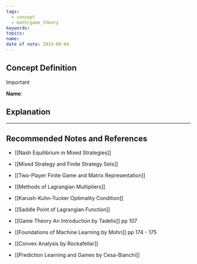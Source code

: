 ```yaml
---
tags:
  - concept
  - math/game_theory
keywords: 
topics: 
name: 
date of note: 2024-08-04
---
```


## Concept Definition

>[!important]
>**Name**: 



## Explanation





-----------
##  Recommended Notes and References



- [[Nash Equilibrium in Mixed Strategies]]
- [[Mixed Strategy and Finite Strategy Sets]]
- [[Two-Player Finite Game and Matrix Representation]]



- [[Methods of Lagrangian Multipliers]]
- [[Karush-Kuhn-Tucker Optimality Condition]]
- [[Saddle Point of Lagrangian Function]]


- [[Game Theory An Introduction by Tadelis]] pp 107
- [[Foundations of Machine Learning by Mohri]] pp 174 - 175
- [[Convex Analysis by Rockafellar]]
- [[Prediction Learning and Games by Cesa-Bianchi]]